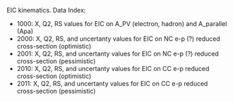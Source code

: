 EIC kinematics.  Data Index:
- 1000: X, Q2, RS values for EIC on A_PV (electron, hadron) and A_parallel (Apa)
- 2000: X, Q2, RS, and uncertanty values for EIC on NC e-p (?) reduced cross-section (optimistic)
- 2001: X, Q2, RS, and uncertanty values for EIC on NC e-p (?) reduced cross-section (pessimistic)
- 2010: X, Q2, RS, and uncertanty values for EIC on CC e-p reduced cross-section (optimistic)
- 2011: X, Q2, RS, and uncertanty values for EIC on CC e-p reduced cross-section (pessimistic)



